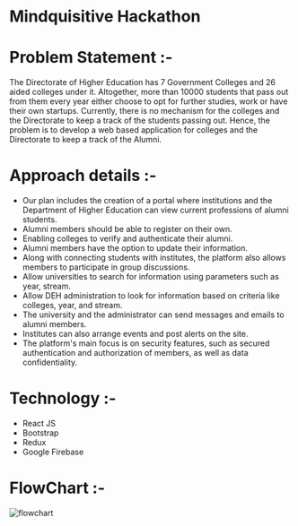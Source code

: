# Mindquisitive Hackathon

# Problem Statement :- 
The Directorate of Higher Education has 7 Government Colleges and 26 aided colleges under it. Altogether, more than 10000 students that pass out from them every year either choose to opt for further studies, work or have their own startups. Currently, there is no mechanism for the colleges and the Directorate to keep a track of the students passing out. Hence, the problem is to develop a web based application for colleges and the Directorate to keep a track of the Alumni. 


# Approach details :- 
- Our plan includes the creation of a portal where institutions and the Department of Higher Education can view current professions of alumni students.
- Alumni members should be able to register on their own.
- Enabling colleges to verify and authenticate their alumni.
- Alumni members have the option to update their information.
- Along with connecting students with institutes, the platform also allows members to participate in group discussions.
- Allow universities to search for information using parameters such as year, stream.
- Allow DEH administration to look for information based on criteria like colleges, year, and stream.
- The university and the administrator can send messages and emails to alumni members.
- Institutes can also arrange events and post alerts on the site.
- The platform's main focus is on security features, such as secured authentication and authorization of members, as well as data confidentiality.

# Technology :-
- React JS 
- Bootstrap
- Redux 
- Google Firebase 


# FlowChart :-
![flowchart](https://user-images.githubusercontent.com/70306351/159992760-f25c375e-8ff9-4b8c-b6a6-db3dc250936e.PNG)
